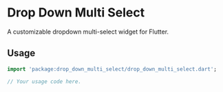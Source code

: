 # Drop Down Multi Select

A customizable dropdown multi-select widget for Flutter.

## Usage

```dart
import 'package:drop_down_multi_select/drop_down_multi_select.dart';

// Your usage code here.
